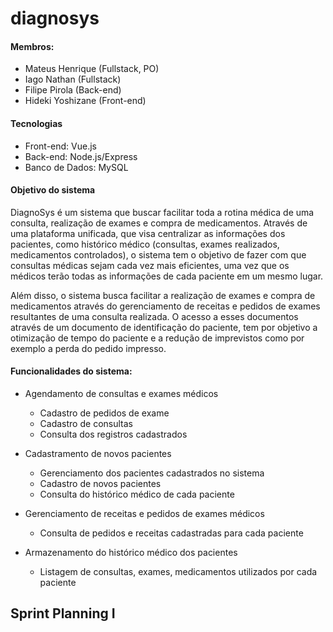# diagnosys

#### Membros:
- Mateus Henrique (Fullstack, PO)
- Iago Nathan (Fullstack)
- Filipe Pirola (Back-end)
- Hideki Yoshizane (Front-end)

#### Tecnologias
- Front-end: Vue.js
- Back-end: Node.js/Express
- Banco de Dados: MySQL

#### Objetivo do sistema

DiagnoSys é um sistema que buscar facilitar toda a rotina médica de uma consulta, realização de exames e compra de medicamentos. Através de uma plataforma unificada, que visa centralizar as informações dos pacientes, como histórico médico (consultas, exames realizados, medicamentos controlados), o sistema tem o objetivo de fazer com que consultas médicas sejam cada vez mais eficientes, uma vez que os médicos terão todas as informações de cada paciente em um mesmo lugar.

Além disso, o sistema busca facilitar a realização de exames e compra de medicamentos através do gerenciamento de receitas e pedidos de exames resultantes de uma consulta realizada. O acesso a esses documentos através de um documento de identificação do paciente, tem por objetivo a otimização de tempo do paciente e a redução de imprevistos como por exemplo a perda do pedido impresso.

#### Funcionalidades do sistema:

- Agendamento de consultas e exames médicos
  - Cadastro de pedidos de exame
  - Cadastro de consultas
  - Consulta dos registros cadastrados

- Cadastramento de novos pacientes
  - Gerenciamento dos pacientes cadastrados no sistema
  - Cadastro de novos pacientes
  - Consulta do histórico médico de cada paciente

- Gerenciamento de receitas e pedidos de exames médicos
  - Consulta de pedidos e receitas cadastradas para cada paciente

- Armazenamento do histórico médico dos pacientes
  - Listagem de consultas, exames, medicamentos utilizados por cada paciente

## Sprint Planning I

